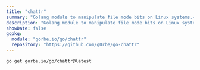 ```yaml
---
title: "chattr"
summary: "Golang module to manipulate file mode bits on Linux systems.<br>`go get gorbe.io/go/chattr`"
description: "Golang module to manipulate file mode bits on Linux systems."
showDate: false
gopkg:
  module: "gorbe.io/go/chattr"
  repository: "https://github.com/g0rbe/go-chattr"
---
```


```bash
go get gorbe.io/go/chattr@latest
```